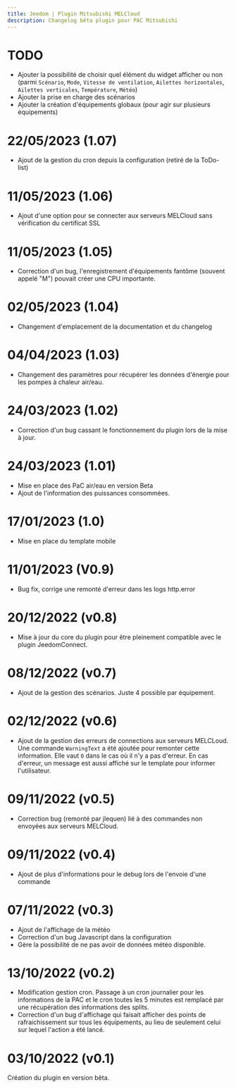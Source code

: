 ```yaml
---
title: Jeedom | Plugin Mitsubishi MELCloud
description: Changelog bêta plugin pour PAC Mitsubishi
---
```


# TODO
 - Ajouter la possibilité de choisir quel élément du widget afficher ou non (parmi `Scénario`, `Mode`, `Vitesse de ventilation`, `Ailettes horizontales`, `Ailettes verticales`, `Température`, `Météo`)
 - Ajouter la prise en charge des scénarios
 - Ajouter la création d'équipements globaux (pour agir sur plusieurs équipements)

# 22/05/2023 (1.07)
 - Ajout de la gestion du cron depuis la configuration (retiré de la ToDo-list)

# 11/05/2023 (1.06)
 - Ajout d'une option pour se connecter aux serveurs MELCloud sans vérification du certificat SSL

# 11/05/2023 (1.05)
 - Correction d'un bug, l'enregistrement d'équipements fantôme (souvent appelé "M") pouvait créer une CPU importante.

# 02/05/2023 (1.04)
 - Changement d'emplacement de la documentation et du changelog

# 04/04/2023 (1.03)
 - Changement des paramètres pour récupérer les données d'énergie pour les pompes à chaleur air/eau.

# 24/03/2023 (1.02)
 - Correction d'un bug cassant le fonctionnement du plugin lors de la mise à jour.

# 24/03/2023 (1.01)
 - Mise en place des PaC air/eau en version Beta
 - Ajout de l'information des puissances consommées.

# 17/01/2023 (1.0)
 - Mise en place du template mobile

# 11/01/2023 (V0.9)
 - Bug fix, corrige une remonté d'erreur dans les logs http.error

# 20/12/2022 (v0.8)
 - Mise à jour du core du plugin pour être pleinement compatible avec le plugin JeedomConnect.

# 08/12/2022 (v0.7)
 - Ajout de la gestion des scénarios. Juste 4 possible par équipement.

# 02/12/2022 (v0.6)
 - Ajout de la gestion des erreurs de connections aux serveurs MELCLoud. Une commande `WarningText` a été ajoutée pour remonter cette information. Elle vaut `0` dans le cas où il n'y a pas d'erreur. En cas d'erreur, un message est aussi affiché sur le template pour informer l'utilisateur.

# 09/11/2022 (v0.5)
 - Correction bug (remonté par jlequen) lié à des commandes non envoyées aux serveurs MELCloud.

# 09/11/2022 (v0.4)
 - Ajout de plus d'informations pour le debug lors de l'envoie d'une commande

# 07/11/2022 (v0.3)
 - Ajout de l'affichage de la météo
 - Correction d'un bug Javascript dans la configuration
 - Gère la possibilité de ne pas avoir de données météo disponible.

# 13/10/2022 (v0.2)
 - Modification gestion cron. Passage à un cron journalier pour les informations de la PAC et le cron toutes les 5 minutes est remplacé par une récupération des informations des splits.
 - Correction d'un bug d'affichage qui faisait afficher des points de rafraichissement sur tous les équipements, au lieu de seulement celui sur lequel l'action a été lancé.

# 03/10/2022 (v0.1)
Création du plugin en version bêta.